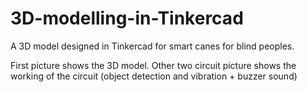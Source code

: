 # 3D-modelling-in-Tinkercad
A 3D model designed in Tinkercad for smart canes for blind peoples.

First picture shows the 3D model.
Other two circuit picture shows the working of the circuit (object detection and vibration + buzzer sound)
